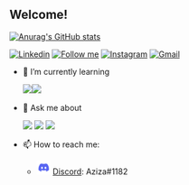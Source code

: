 ## Welcome!
<!-- [![Omid Nikrah StackOverflow](https://github-readme-stackoverflow.vercel.app/?userID=3434970)](https://stackoverflow.com/users/3434970/shady-aziza)<img src="https://cr-ss-service.azurewebsites.net/api/ScreenShot?widget=summary&username=shadyaziza&badges=2&show-avatar=false&width:80"/>
<!-- [![Anurag's GitHub stats](https://github-readme-stats.vercel.app/api?username=shadyaziza)](https://github.com/anuraghazra/github-readme-stats) --> 

[![Anurag's GitHub stats](https://github-readme-stats.vercel.app/api?username=shadyaziza&count_private=true&hide=stars,prs,issues,contribs)](https://github.com/anuraghazra/github-readme-stats)

[![Linkedin](https://img.shields.io/badge/-LinkedIn-blue?style=flat&logo=Linkedin&logoColor=white)](https://www.linkedin.com/in/shadyaziza)
[<img src="https://img.shields.io/github/followers/shadyaziza?label=follow&style=social" height="22" title="Follow me" />](https://github.com/shadyaziza) 
[![Instagram](https://img.shields.io/badge/-Instagram-c13584?style=flat&labelColor=c13584&logo=instagram&logoColor=white)](https://www.instagram.com/shadyaziza)
[![Gmail](https://img.shields.io/badge/-Gmail-c14438?style=flat&logo=Gmail&logoColor=white)](mailto:shadyaziza@gmail.com)


<!-- __Progressive__ software development team member skilled at optimizing designs based on current
and expected demands. Work effectively in high-pressure environments to meet challenging design
standards and schedule targets. Expert in programming languages and design tools such as Dart (__Flutter__)
and __Figma__. -->



- 🌱 I’m currently learning

   <img src="https://cdn.jsdelivr.net/gh/devicons/devicon/icons/go/go-original.svg" height="50"/></code><img src="https://cdn.jsdelivr.net/gh/devicons/devicon/icons/graphql/graphql-plain-wordmark.svg" height="50" /></code>


- 💬 Ask me about 

  <img src="https://cdn.jsdelivr.net/gh/devicons/devicon/icons/flutter/flutter-original.svg" height="50"/></code>
  <img src="https://cdn.jsdelivr.net/gh/devicons/devicon/icons/dart/dart-original.svg" height="50" /></code>
  <img src="https://cdn.jsdelivr.net/gh/devicons/devicon/icons/figma/figma-original.svg" height="50" /></code>

- 📫 How to reach me: 
   - <a><img height="25" src="https://raw.githubusercontent.com/github/explore/80688e429a7d4ef2fca1e82350fe8e3517d3494d/topics/discord/discord.png"> [Discord](https://discord.com/): Aziza#1182 </a>




